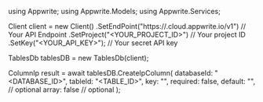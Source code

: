 using Appwrite;
using Appwrite.Models;
using Appwrite.Services;

Client client = new Client()
    .SetEndPoint("https://<REGION>.cloud.appwrite.io/v1") // Your API Endpoint
    .SetProject("<YOUR_PROJECT_ID>") // Your project ID
    .SetKey("<YOUR_API_KEY>"); // Your secret API key

TablesDb tablesDB = new TablesDb(client);

ColumnIp result = await tablesDB.CreateIpColumn(
    databaseId: "<DATABASE_ID>",
    tableId: "<TABLE_ID>",
    key: "",
    required: false,
    default: "", // optional
    array: false // optional
);